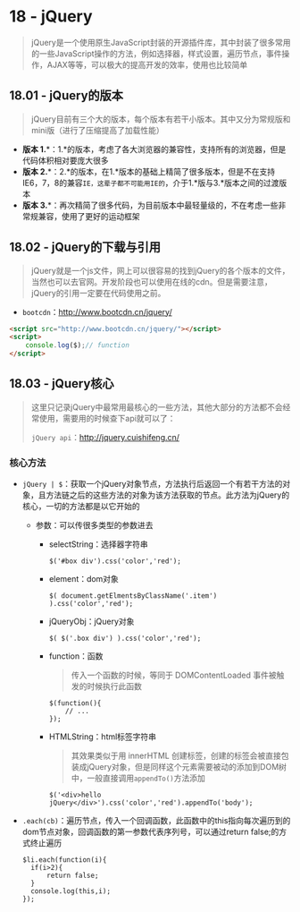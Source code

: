 # 18 - jQuery

> jQuery是一个使用原生JavaScript封装的开源插件库，其中封装了很多常用的一些JavaScript操作的方法，例如选择器，样式设置，遍历节点，事件操作，AJAX等等，可以极大的提高开发的效率，使用也比较简单

## 18.01 - jQuery的版本

> jQuery目前有三个大的版本，每个版本有若干小版本。其中又分为常规版和mini版（进行了压缩提高了加载性能）

- **版本 1.***：1.*的版本，考虑了各大浏览器的兼容性，支持所有的浏览器，但是代码体积相对要庞大很多
- **版本 2.***：2.*的版本，在1.\*版本的基础上精简了很多版本，但是不在支持IE6，7，8的兼容`IE，这辈子都不可能用IE的`，介于1.\*版与3.\*版本之间的过渡版本
- **版本 3.***：再次精简了很多代码，为目前版本中最轻量级的，不在考虑一些非常规兼容，使用了更好的运动框架

## 18.02 - jQuery的下载与引用

> jQuery就是一个js文件，网上可以很容易的找到jQuery的各个版本的文件，当然也可以去官网。开发阶段也可以使用在线的cdn。但是需要注意，jQuery的引用一定要在代码使用之前。

- `bootcdn`：http://www.bootcdn.cn/jquery/

```html
<script src="http://www.bootcdn.cn/jquery/"></script>
<script>
	console.log($);// function
</script>
```

## 18.03 - jQuery核心

> 这里只记录jQuery中最常用最核心的一些方法，其他大部分的方法都不会经常使用，需要用的时候查下api就可以了：
>
> `jQuery api`：http://jquery.cuishifeng.cn/

### 核心方法

- `jQuery | $`：获取一个jQuery对象节点，方法执行后返回一个有若干方法的对象，且方法链之后的这些方法的对象为该方法获取的节点。此方法为jQuery的核心，一切的方法都是以它开始的

  - 参数：可以传很多类型的参数进去

    - selectString：选择器字符串

      ```
      $('#box div').css('color','red');
      ```

    - element：dom对象

      ```
      $( document.getElmentsByClassName('.item') ).css('color','red');
      ```

    - jQueryObj：jQuery对象

      ```
      $( $('.box div') ).css('color','red');
      ```

    - function：函数

      > 传入一个函数的时候，等同于 DOMContentLoaded 事件被触发的时候执行此函数

      ```
      $(function(){
          // ...
      });
      ```

    - HTMLString：html标签字符串

      > 其效果类似于用 innerHTML 创建标签，创建的标签会被直接包装成jQuery对象，但是同样这个元素需要被动的添加到DOM树中，一般直接调用`appendTo()`方法添加

      ```
      $('<div>hello jQuery</div>').css('color','red').appendTo('body');
      ```


- `.each(cb)`：遍历节点，传入一个回调函数，此函数中的this指向每次遍历到的dom节点对象，回调函数的第一参数代表序列号，可以通过return false;的方式终止遍历

  ```
  $li.each(function(i){
  	if(i>2){
  		return false;
  	}
  	console.log(this,i);
  });
  ```

  ​



